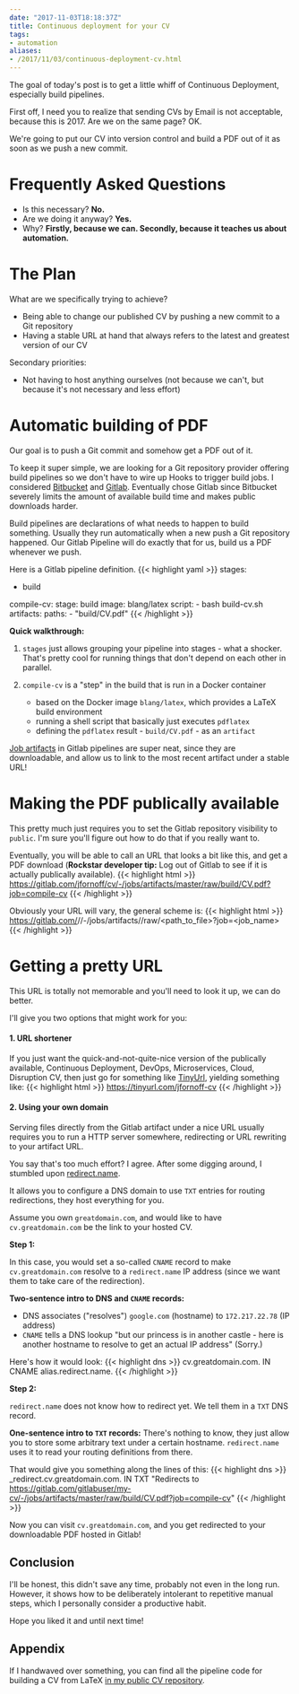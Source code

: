 ```yaml
---
date: "2017-11-03T18:18:37Z"
title: Continuous deployment for your CV
tags:
- automation
aliases:
- /2017/11/03/continuous-deployment-cv.html
---
```


The goal of today's post is to get a little whiff of Continuous Deployment,
especially build pipelines.

First off, I need you to realize that sending CVs by Email is not acceptable, because this is 2017. Are we on the same page? OK.

We're going to put our CV into version control and build a PDF out of it as soon as we push a new commit.

# Frequently Asked Questions
- Is this necessary? **No.**
- Are we doing it anyway? **Yes.**
- Why? **Firstly, because we can. Secondly, because it teaches us about automation.**

# The Plan

What are we specifically trying to achieve?
- Being able to change our published CV by pushing a new commit to a Git repository
- Having a stable URL at hand that always refers to the latest and greatest version of our CV

Secondary priorities:
- Not having to host anything ourselves (not because we can't, but because it's not necessary and less effort)

# Automatic building of PDF
Our goal is to push a Git commit and somehow get a PDF out of it.

To keep it super simple, we are looking for a Git repository provider offering build pipelines so we don't have to wire up Hooks to trigger build jobs. I considered [Bitbucket](https://bitbucket.org/) and [Gitlab](https://gitlab.com). Eventually chose Gitlab since Bitbucket severely limits the amount of available build time and makes public downloads harder.

Build pipelines are declarations of what needs to happen to build something. Usually they run automatically when a new push a Git repository happened. Our Gitlab Pipeline will do exactly that for us, build us a PDF whenever we push.

Here is a Gitlab pipeline definition.
{{< highlight yaml >}}
stages:
  - build

compile-cv:
  stage: build
  image: blang/latex
  script:
    - bash build-cv.sh
  artifacts:
    paths:
      - "build/CV.pdf"
{{< /highlight >}}

**Quick walkthrough:**
1. `stages` just allows grouping your pipeline into stages - what a shocker.
   That's pretty cool for running things that don't depend on each other in parallel.

2. `compile-cv` is a "step" in the build that is run in a Docker container
    - based on the Docker image `blang/latex`, which provides a LaTeX build environment
    - running a shell script that basically just executes `pdflatex`
    - defining the `pdflatex` result - `build/CV.pdf` - as an `artifact`

[Job artifacts](https://docs.gitlab.com/ce/user/project/pipelines/job_artifacts.html) in Gitlab pipelines are super neat, since they are downloadable, and allow us to link to the most recent artifact under a stable URL!

# Making the PDF publically available
This pretty much just requires you to set the Gitlab repository visibility to `public`. I'm sure you'll figure out how to do that if you really want to.

Eventually, you will be able to call an URL that looks a bit like this, and get a PDF download (**Rockstar developer tip:** Log out of Gitlab to see if it is actually publically available).
{{< highlight html >}}
https://gitlab.com/jfornoff/cv/-/jobs/artifacts/master/raw/build/CV.pdf?job=compile-cv
{{< /highlight >}}

Obviously your URL will vary, the general scheme is:
{{< highlight html >}}
https://gitlab.com/<namespace>/<project>/-/jobs/artifacts/<ref>/raw/<path_to_file>?job=<job_name>
{{< /highlight >}}

# Getting a pretty URL
This URL is totally not memorable and you'll need to look it up, we can do better.

I'll give you two options that might work for you:

#### 1. URL shortener
If you just want the quick-and-not-quite-nice version of the publically available, Continuous Deployment, DevOps, Microservices, Cloud, Disruption CV, then just go for something like [TinyUrl](https://tinyurl.com/), yielding something like:
{{< highlight html >}}
https://tinyurl.com/jfornoff-cv
{{< /highlight >}}

#### 2. Using your own domain

Serving files directly from the Gitlab artifact under a nice URL usually requires you to run a HTTP server somewhere, redirecting or URL rewriting to your artifact URL.

You say that's too much effort? I agree.
After some digging around, I stumbled upon [redirect.name](http://redirect.name/).

It allows you to configure a DNS domain to use `TXT` entries for routing redirections, they host everything for you.

Assume you own `greatdomain.com`, and would like to have `cv.greatdomain.com` be the link to your hosted CV.

**Step 1:**

In this case, you would set a so-called `CNAME` record to make `cv.greatdomain.com` resolve to a `redirect.name` IP address (since we want them to take care of the redirection).

**Two-sentence intro to DNS and `CNAME` records:**
- DNS associates ("resolves") `google.com` (hostname) to `172.217.22.78` (IP address)
- `CNAME` tells a DNS lookup "but our princess is in another castle - here is another hostname to resolve to get an actual IP address" (Sorry.)

Here's how it would look:
{{< highlight dns >}}
cv.greatdomain.com.      <TTL>   IN      CNAME   alias.redirect.name.
{{< /highlight >}}

**Step 2:**

`redirect.name` does not know how to redirect yet. We tell them in a `TXT` DNS record.

**One-sentence intro to `TXT` records:** There's nothing to know, they just allow you to store some arbitrary text under a certain hostname. `redirect.name` uses it to read your routing definitions from there.

That would give you something along the lines of this:
{{< highlight dns >}}
_redirect.cv.greatdomain.com. <TTL> IN   TXT     "Redirects to https://gitlab.com/gitlabuser/my-cv/-/jobs/artifacts/master/raw/build/CV.pdf?job=compile-cv"
{{< /highlight >}}

Now you can visit `cv.greatdomain.com`, and you get redirected to your downloadable PDF hosted in Gitlab!

## Conclusion
I'll be honest, this didn't save any time, probably not even in the long run. However, it shows how to be deliberately intolerant to repetitive manual steps, which I personally consider a productive habit.

Hope you liked it and until next time!

## Appendix
If I handwaved over something, you can find all the pipeline code for building a CV from LaTeX [in my public CV repository](https://gitlab.com/jfornoff/cv).

